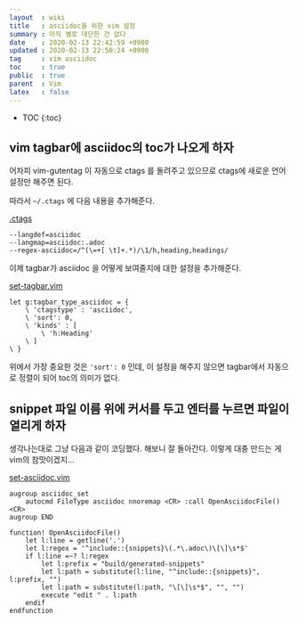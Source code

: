 ```yaml
---
layout  : wiki
title   : asciidoc을 위한 vim 설정
summary : 아직 별로 대단한 건 없다
date    : 2020-02-13 22:42:59 +0900
updated : 2020-02-13 22:50:24 +0900
tag     : vim asciidoc
toc     : true
public  : true
parent  : Vim
latex   : false
---
```

* TOC
{:toc}

## vim tagbar에 asciidoc의 toc가 나오게 하자

어차피 vim-gutentag 이 자동으로 ctags 를 돌려주고 있으므로 ctags에 새로운 언어 설정만 해주면 된다.

따라서 `~/.ctags` 에 다음 내용을 추가해준다.

[.ctags]( https://github.com/johngrib/dotfiles/blob/468c29278c9efb88a1143100db33fce698b96cb8/.ctags )

```ctags
--langdef=asciidoc
--langmap=asciidoc:.adoc
--regex-asciidoc=/^(\=+[ \t]+.*)/\1/h,heading,headings/
```

이제 tagbar가 asciidoc 을 어떻게 보여줄지에 대한 설정을 추가해준다.

[set-tagbar.vim]( https://github.com/johngrib/dotfiles/blob/468c29278c9efb88a1143100db33fce698b96cb8/vim-include/set-tagbar.vim )

```viml
let g:tagbar_type_asciidoc = {
    \ 'ctagstype' : 'asciidoc',
    \ 'sort': 0,
    \ 'kinds' : [
        \ 'h:Heading'
    \ ]
\ }
```

위에서 가장 중요한 것은 `'sort': 0` 인데, 이 설정을 해주지 않으면 tagbar에서 자동으로 정렬이 되어 toc의 의미가 없다.

## snippet 파일 이름 위에 커서를 두고 엔터를 누르면 파일이 열리게 하자

생각나는대로 그냥 다음과 같이 코딩했다. 해보니 잘 돌아간다. 이렇게 대충 만드는 게 vim의 참맛이겠지...

[set-asciidoc.vim]( https://github.com/johngrib/dotfiles/blob/468c29278c9efb88a1143100db33fce698b96cb8/vim-include/set-asciidoc.vim )

```viml
augroup asciidoc_set
    autocmd FileType asciidoc nnoremap <CR> :call OpenAsciidocFile()<CR>
augroup END

function! OpenAsciidocFile()
    let l:line = getline('.')
    let l:regex = '^include::{snippets}\(.*\.adoc\)\[\]\s*$'
    if l:line =~? l:regex
        let l:prefix = "build/generated-snippets"
        let l:path = substitute(l:line, "^include::{snippets}", l:prefix, "")
        let l:path = substitute(l:path, "\[\]\s*$", "", "")
        execute "edit " . l:path
    endif
endfunction
```

